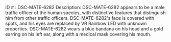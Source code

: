 ID # : DSC-MATE-6282
Description: DSC-MATE-6282 appears to be a male traffic officer of the human species, with distinctive features that distinguish him from other traffic officers. DSC-MATE-6282's face is covered with spots, and his eyes are replaced by VR Rainbow LED with unknown properties. DSC-MATE-6282 wears a blue bandana on his head and a gold earring on his left ear, along with a medical mask covering his mouth.
